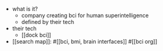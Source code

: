   * what is it?
    * company creating bci for human superintelligence
    * defined by their tech
  * their tech
    * [[dock bci]]
  * [[search map]]: #[[bci, bmi, brain interfaces]] #[[bci org]]